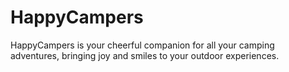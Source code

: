 # HappyCampers
HappyCampers is your cheerful companion for all your camping adventures, bringing joy and smiles to your outdoor experiences.
